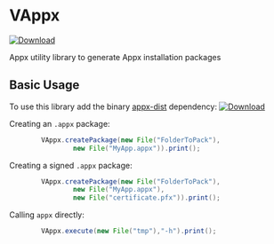 # VAppx

[ ![Download](https://api.bintray.com/packages/miho/Appx/VAppx/images/download.svg) ](https://bintray.com/miho/Appx/VAppx/_latestVersion)

Appx utility library to generate Appx installation packages

## Basic Usage

To use this library add the binary [appx-dist](https://github.com/miho/appx-dist) dependency: [ ![Download](https://api.bintray.com/packages/miho/Appx/appx-dist/images/download.svg) ](https://bintray.com/miho/Appx/appx-dist/_latestVersion)

Creating an `.appx` package:

```java
        VAppx.createPackage(new File("FolderToPack"),
                new File("MyApp.appx")).print();
```

Creating a signed `.appx` package:

```java
        VAppx.createPackage(new File("FolderToPack"),
                new File("MyApp.appx"),
                new File("certificate.pfx")).print();
```

Calling `appx` directly:

```java
        VAppx.execute(new File("tmp"),"-h").print();
```

